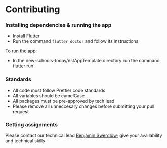 # Contributing
### Installing dependencies & running the app
- Install [Flutter](https://flutter.dev/docs/get-started/install)
- Run the command <code>flutter doctor</code> and follow its instructions

To run the app:
- In the new-schools-today/nstAppTemplate directory run the command flutter run
### Standards
- All code must follow Prettier code standards
- All variables should be camelCase
- All packages must be pre-approved by tech lead
- Please remove all unneccesary changes before submitting your pull request
### Getting assignments
Please contact our technical lead [Benjamin Swerdlow](https://hackforla.slack.com/team/UKUHHS94L); give your availability and technical skills
